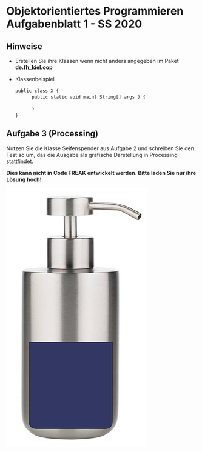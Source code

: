 Objektorientiertes Programmieren
Aufgabenblatt 1 - SS 2020
==

## Hinweise
- Erstellen Sie ihre Klassen wenn nicht anders angegeben im Paket **de.fh_kiel.oop**  
- Klassenbeispiel

      public class X {
            public static void main( String[] args ) {
            
            }
      }

## Aufgabe 3 (Processing)
Nutzen Sie die Klasse Seifenspender aus Aufgabe 2 und schreiben Sie den Test so um, das die Ausgabe als grafische Darstellung in Processing stattfindet.

**Dies kann nicht in Code FREAK entwickelt werden. Bitte laden Sie nur ihre Lösung hoch!**

![Beispiel graphischer Seifenspendertest](spender.jpg)
 
